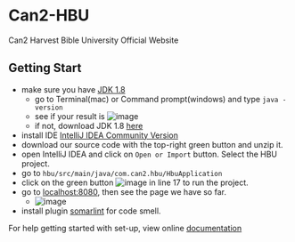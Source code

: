 # Can2-HBU
Can2 Harvest Bible University Official Website

## Getting Start
* make sure you have [JDK 1.8](https://www.oracle.com/java/technologies/javase-downloads.html)
  * go to Terminal(mac) or Command prompt(windows) and type `java -version`
  * see if your result is ![image](https://user-images.githubusercontent.com/25126842/92426661-62244800-f13f-11ea-8c4a-05d423eed3f0.png)
  * if not, download JDK 1.8 [here](https://www.oracle.com/java/technologies/javase/javase-jdk8-downloads.html)
* install IDE [IntelliJ IDEA Community Version](https://www.jetbrains.com/idea/)
* download our source code with the top-right green button and unzip it.
* open IntelliJ IDEA and click on `Open or Import` button. Select the HBU project.
* go to `hbu/src/main/java/com.can2.hbu/HbuApplication`
* click on the green button ![image](https://user-images.githubusercontent.com/25126842/92342320-5ff5b700-f075-11ea-8f5c-d2fc968160fd.png)
 in line 17 to run the project.
* go to [localhost:8080](http://localhost:8080/), then see the page we have so far.
  * ![image](https://user-images.githubusercontent.com/25126842/92342244-1d33df00-f075-11ea-92f3-88c8e73f82df.png)
* install plugin [somarlint](https://www.sonarlint.org/intellij/) for code smell.

For help getting started with set-up, view online [documentation](https://spring.io/guides/gs/spring-boot/)
